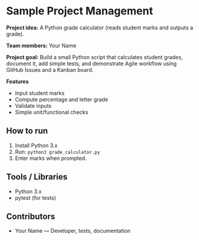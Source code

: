 # Sample Project Management

**Project idea:** A Python grade calculator (reads student marks and outputs a grade).

**Team members:** Your Name

**Project goal:** Build a small Python script that calculates student grades, document it, add simple tests, and demonstrate Agile workflow using GitHub Issues and a Kanban board.

**Features**
- Input student marks
- Compute percentage and letter grade
- Validate inputs
- Simple unit/functional checks

## How to run
1. Install Python 3.x
2. Run: `python3 grade_calculator.py`
3. Enter marks when prompted.

## Tools / Libraries
- Python 3.x
- pytest (for tests)

## Contributors
- Your Name — Developer, tests, documentation

